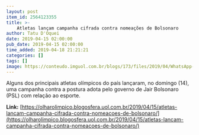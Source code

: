 ```yaml
---
layout: post
item_id: 2564123355
title: >-
    Atletas lançam campanha cifrada contra nomeações de Bolsonaro
author: Tatu D'Oquei
date: 2019-04-15 02:00:00
pub_date: 2019-04-15 02:00:00
time_added: 2019-04-18 21:21:21
categories: []
tags: []
image: https://conteudo.imguol.com.br/blogs/173/files/2019/04/WhatsApp-Image-2019-04-14-at-22.13.44-615x300.jpeg
---
```


Alguns dos principais atletas olímpicos do país lançaram, no domingo (14), uma campanha contra a postura adota pelo governo de Jair Bolsonaro (PSL) com relação ao esporte.

**Link:** [https://olharolimpico.blogosfera.uol.com.br/2019/04/15/atletas-lancam-campanha-cifrada-contra-nomeacoes-de-bolsonaro/](https://olharolimpico.blogosfera.uol.com.br/2019/04/15/atletas-lancam-campanha-cifrada-contra-nomeacoes-de-bolsonaro/)

